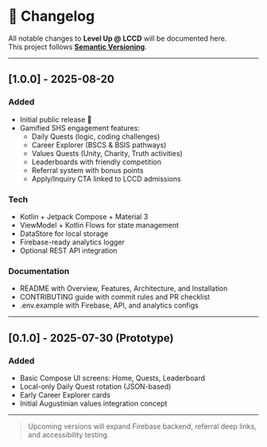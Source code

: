 # 📜 Changelog
All notable changes to **Level Up @ LCCD** will be documented here.  
This project follows **[Semantic Versioning](https://semver.org/)**.

---

## [1.0.0] - 2025-08-20
### Added
- Initial public release 🎉
- Gamified SHS engagement features:
  - Daily Quests (logic, coding challenges)
  - Career Explorer (BSCS & BSIS pathways)
  - Values Quests (Unity, Charity, Truth activities)
  - Leaderboards with friendly competition
  - Referral system with bonus points
  - Apply/Inquiry CTA linked to LCCD admissions

### Tech
- Kotlin + Jetpack Compose + Material 3
- ViewModel + Kotlin Flows for state management
- DataStore for local storage
- Firebase-ready analytics logger
- Optional REST API integration

### Documentation
- README with Overview, Features, Architecture, and Installation
- CONTRIBUTING guide with commit rules and PR checklist
- .env.example with Firebase, API, and analytics configs

---

## [0.1.0] - 2025-07-30 (Prototype)
### Added
- Basic Compose UI screens: Home, Quests, Leaderboard
- Local-only Daily Quest rotation (JSON-based)
- Early Career Explorer cards
- Initial Augustinian values integration concept

---

> Upcoming versions will expand Firebase backend, referral deep links, and accessibility testing.


